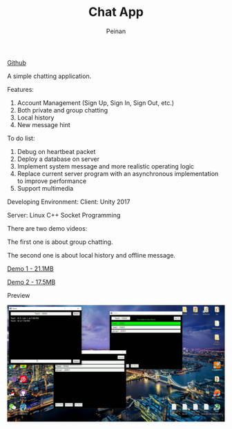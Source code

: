 ﻿---
layout: post
title: "Chat App"
subtitle:
author: "Peinan"
header-style: text
category: projects
tags:
  - Project
---

[Github](https://github.com/wpn-zju/ChatApp)

A simple chatting application.

Features:
1. Account Management (Sign Up, Sign In, Sign Out, etc.)
2. Both private and group chatting
3. Local history
4. New message hint

To do list:
1. Debug on heartbeat packet
2. Deploy a database on server
3. Implement system message and more realistic operating logic
4. Replace current server program with an asynchronous implementation to improve performance
5. Support multimedia

Developing Environment:
Client: Unity 2017

Server: Linux C++ Socket Programming

There are two demo videos:

The first one is about group chatting.

The second one is about local history and offline message.

[Demo 1 - 21.1MB](/res/video/chatapp1.mp4)

[Demo 2 - 17.5MB](/res/video/chatapp2.mp4)

Preview

![Preview](/res/image/chatapp.png)